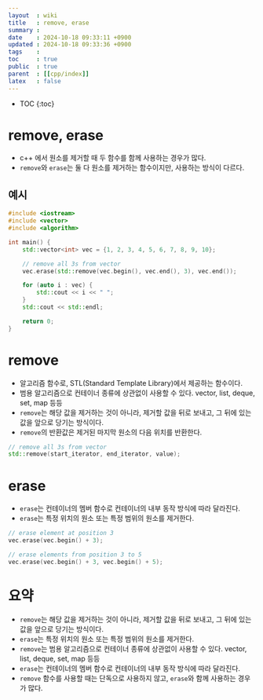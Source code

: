 ```yaml
---
layout  : wiki
title   : remove, erase
summary : 
date    : 2024-10-18 09:33:11 +0900
updated : 2024-10-18 09:33:36 +0900
tags    : 
toc     : true
public  : true
parent  : [[cpp/index]]
latex   : false
---
```

* TOC
{:toc}

# remove, erase
- c++ 에서 원소를 제거할 때 두 함수를 함께 사용하는 경우가 많다.
- `remove`와 `erase`는 둘 다 원소를 제거하는 함수이지만, 사용하는 방식이 다르다. 

## 예시
```cpp
#include <iostream>
#include <vector>
#include <algorithm>

int main() {
    std::vector<int> vec = {1, 2, 3, 4, 5, 6, 7, 8, 9, 10};

    // remove all 3s from vector
    vec.erase(std::remove(vec.begin(), vec.end(), 3), vec.end());

    for (auto i : vec) {
        std::cout << i << " ";
    }
    std::cout << std::endl;

    return 0;
}
```

# remove
- 알고리즘 함수로, STL(Standard Template Library)에서 제공하는 함수이다.
- 범용 알고리즘으로 컨테이너 종류에 상관없이 사용할 수 있다. vector, list, deque, set, map 등등
- `remove`는 해당 값을 제거하는 것이 아니라, 제거할 값을 뒤로 보내고, 그 뒤에 있는 값을 앞으로 당기는 방식이다. 
- `remove`의 반환값은 제거된 마지막 원소의 다음 위치를 반환한다.

```cpp
// remove all 3s from vector
std::remove(start_iterator, end_iterator, value);
```

# erase
- `erase`는 컨테이너의 멤버 함수로 컨테이너의 내부 동작 방식에 따라 달라진다.
- `erase`는 특정 위치의 원소 또는 특정 범위의 원소를 제거한다.

```cpp
// erase element at position 3
vec.erase(vec.begin() + 3);

// erase elements from position 3 to 5
vec.erase(vec.begin() + 3, vec.begin() + 5);
```

# 요약
- `remove`는 해당 값을 제거하는 것이 아니라, 제거할 값을 뒤로 보내고, 그 뒤에 있는 값을 앞으로 당기는 방식이다.
- `erase`는 특정 위치의 원소 또는 특정 범위의 원소를 제거한다.
- `remove`는 범용 알고리즘으로 컨테이너 종류에 상관없이 사용할 수 있다. vector, list, deque, set, map 등등
- `erase`는 컨테이너의 멤버 함수로 컨테이너의 내부 동작 방식에 따라 달라진다.
- `remove` 함수를 사용할 때는 단독으로 사용하지 않고, `erase`와 함께 사용하는 경우가 많다.